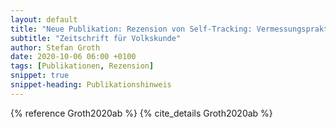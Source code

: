 ```yaml
---
layout: default
title: "Neue Publikation: Rezension von Self-Tracking: Vermessungspraktiken im Kontext von Quantified Self und Diabetes, von L. Wiedemann"
subtitle: "Zeitschrift für Volkskunde"
author: Stefan Groth
date: 2020-10-06 06:00 +0100
tags: [Publikationen, Rezension]
snippet: true
snippet-heading: Publikationshinweis
---
```

{% reference Groth2020ab %} {% cite_details Groth2020ab %}